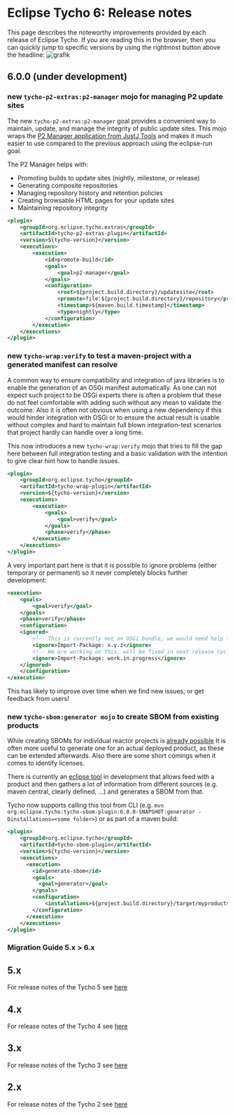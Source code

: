 # Eclipse Tycho 6: Release notes

This page describes the noteworthy improvements provided by each release of Eclipse Tycho.
If you are reading this in the browser, then you can quickly jump to specific versions by using the rightmost button above the headline:
![grafik](https://github.com/eclipse-tycho/tycho/assets/406876/7025e8cb-0cdb-4211-8239-fc01867923af)

## 6.0.0 (under development)

### new `tycho-p2-extras:p2-manager` mojo for managing P2 update sites

The new `tycho-p2-extras:p2-manager` goal provides a convenient way to maintain, update, and manage the integrity of public update sites. This mojo wraps the [P2 Manager application from JustJ Tools](https://eclipse.dev/justj/?page=tools) and makes it much easier to use compared to the previous approach using the eclipse-run goal.

The P2 Manager helps with:
- Promoting builds to update sites (nightly, milestone, or release)
- Generating composite repositories
- Managing repository history and retention policies
- Creating browsable HTML pages for your update sites
- Maintaining repository integrity

```xml
<plugin>
    <groupId>org.eclipse.tycho.extras</groupId>
    <artifactId>tycho-p2-extras-plugin</artifactId>
    <version>${tycho-version}</version>
    <executions>
        <execution>
            <id>promote-build</id>
            <goals>
                <goal>p2-manager</goal>
            </goals>
            <configuration>
                <root>${project.build.directory}/updatesite</root>
                <promote>file:${project.build.directory}/repository</promote>
                <timestamp>${maven.build.timestamp}</timestamp>
                <type>nightly</type>
            </configuration>
        </execution>
    </executions>
</plugin>
```

### new `tycho-wrap:verify` to test a maven-project with a generated manifest can resolve

A common way to ensure compatibility and integration of java libraries is to enable the generation of an OSGi manifest automatically.
As one can not expect such project to be OSGi experts there is often a problem that these do not feel comfortable with adding such without any mean to validate the outcome.
Also it is often not obvious when using a new dependency if this would hinder integration with OSGi or to ensure the actual result is usable without complex and hard to maintain full
blown integration-test scenarios that project hardly can handle over a long time.

This now introduces a new `tycho-wrap:verify` mojo that tries to fill the gap here between full integration testing and a basic validation with the intention to give clear hint how to handle issues.

```xml
<plugin>
    <groupId>org.eclipse.tycho</groupId>
    <artifactId>tycho-wrap-plugin</artifactId>
    <version>${tycho-version}</version>
    <executions>
        <execution>
            <goals>
                <goal>verify</goal>
            </goals>
            <phase>verify</phase>
        </execution>
    </executions>
</plugin>
```

A very important part here is that it is possible to ignore problems (either temporary or permanent) so it never completely blocks further development:

```xml
<execution>
    <goals>
        <goal>verify</goal>
    </goals>
    <phase>verify</phase>
    <configuration>
    <ignored>
        <!-- This is currently not an OSGi bundle, we would need help from other to resolve the problem, so please feel free to suggest ways to fix this -->
        <ignore>Import-Package: x.y.z</ignore>
        <!-- We are working on this, will be fixed in next release cycle -->
        <ignore>Import-Package: work.in.progress</ignore>
    </ignored>
    </configuration>
</execution>
```

This has likely to improve over time when we find new issues, or get feedback from users!

### new `tycho-sbom:generator mojo` to create SBOM from existing products

While creating SBOMs for individual reactor projects is [already possible](https://github.com/eclipse-tycho/tycho/blob/tycho-5.0.x/RELEASE_NOTES.md#support-for-cyclonedx-maven-plugin)
It is often more useful to generate one for an actual deployed product, as these can be extended afterwards. Also there are some short comings when it comes to identify licenses.

There is currently an [eclipse tool](https://github.com/eclipse-cbi/p2repo-sbom/blob/main/docs/index.md) in development that allows feed with a product and then gathers a lot of
information from different sources (e.g. maven central, clearly defined, ...) and generates a SBOM from that.

Tycho now supports calling this tool from CLI (e.g. `mvn org.eclipse.tycho:tycho-sbom-plugin:6.0.0-SNAPSHOT:generator -Dinstallations=<some folder>`) or as part of a maven build:


```xml
<plugin>
    <groupId>org.eclipse.tycho</groupId>
    <artifactId>tycho-sbom-plugin</artifactId>
    <version>${tycho-version}</version>
    <executions>
      <execution>
        <id>generate-sbom</id>
        <goals>
          <goal>generator</goal> 
        </goals>
        <configuration>
            <installations>${project.build.directory}/target/myproducts</installations>
        </configuration>
      </execution>
    </executions>
</plugin>
```


### Migration Guide 5.x > 6.x


## 5.x

For release notes of the Tycho 5 see [here](https://github.com/eclipse-tycho/tycho/blob/tycho-5.0.x/RELEASE_NOTES.md)

## 4.x

For release notes of the Tycho 4 see [here](https://github.com/eclipse-tycho/tycho/blob/tycho-4.0.x/RELEASE_NOTES.md)

## 3.x

For release notes of the Tycho 3 see [here](https://github.com/eclipse-tycho/tycho/blob/tycho-3.0.x/RELEASE_NOTES.md)

## 2.x

For release notes of the Tycho 2 see [here](https://github.com/eclipse-tycho/tycho/blob/tycho-2.7.x/RELEASE_NOTES.md)